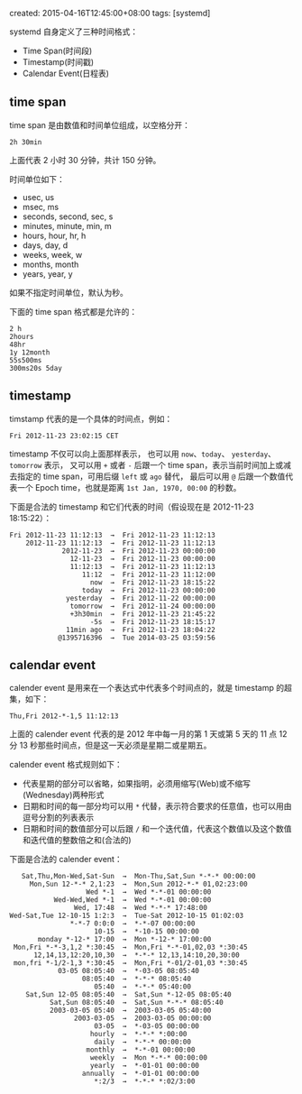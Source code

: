 created: 2015-04-16T12:45:00+08:00
tags: [systemd]


systemd 自身定义了三种时间格式：

* Time Span(时间段)
* Timestamp(时间戳)
* Calendar Event(日程表)


## time span

time span 是由数值和时间单位组成，以空格分开：

```
2h 30min
```

上面代表 2 小时 30 分钟，共计 150 分钟。

时间单位如下：

* usec, us
* msec, ms
* seconds, second, sec, s
* minutes, minute, min, m
* hours, hour, hr, h
* days, day, d
* weeks, week, w
* months, month
* years, year, y

如果不指定时间单位，默认为秒。

下面的 time span 格式都是允许的：

```
2 h
2hours
48hr
1y 12month
55s500ms
300ms20s 5day
```

## timestamp

timstamp 代表的是一个具体的时间点，例如：

```
Fri 2012-11-23 23:02:15 CET
```

timestamp 不仅可以向上面那样表示，
也可以用 `now`、`today`、 `yesterday`、 `tomorrow` 表示，
又可以用 `+` 或者 `-` 后跟一个 time span，表示当前时间加上或减去指定的 time span，可用后缀 `left` 或 `ago` 替代，
最后可以用 `@` 后跟一个数值代表一个 Epoch time，也就是距离 `1st Jan, 1970, 00:00` 的秒数。

下面是合法的 timestamp 和它们代表的时间（假设现在是 2012-11-23 18:15:22）：

```
Fri 2012-11-23 11:12:13  →  Fri 2012-11-23 11:12:13
    2012-11-23 11:12:13  →  Fri 2012-11-23 11:12:13
             2012-11-23  →  Fri 2012-11-23 00:00:00
               12-11-23  →  Fri 2012-11-23 00:00:00
               11:12:13  →  Fri 2012-11-23 11:12:13
                  11:12  →  Fri 2012-11-23 11:12:00
                    now  →  Fri 2012-11-23 18:15:22
                  today  →  Fri 2012-11-23 00:00:00
              yesterday  →  Fri 2012-11-22 00:00:00
               tomorrow  →  Fri 2012-11-24 00:00:00
               +3h30min  →  Fri 2012-11-23 21:45:22
                    -5s  →  Fri 2012-11-23 18:15:17
              11min ago  →  Fri 2012-11-23 18:04:22
            @1395716396  →  Tue 2014-03-25 03:59:56
```


## calendar event

calender event 是用来在一个表达式中代表多个时间点的，就是 timestamp 的超集，如下：

```
Thu,Fri 2012-*-1,5 11:12:13
```

上面的 calender event 代表的是 2012 年中每一月的第 1 天或第 5 天的 11 点 12 分 13 秒那些时间点，但是这一天必须是星期二或星期五。

calender event 格式规则如下：

* 代表星期的部分可以省略，如果指明，必须用缩写(Web)或不缩写(Wednesday)两种形式
* 日期和时间的每一部分均可以用 `*` 代替，表示符合要求的任意值，也可以用由逗号分割的列表表示
* 日期和时间的数值部分可以后跟 `/` 和一个迭代值，代表这个数值以及这个数值和迭代值的整数倍之和(合法的)

下面是合法的 calender event：

```
   Sat,Thu,Mon-Wed,Sat-Sun  →  Mon-Thu,Sat,Sun *-*-* 00:00:00
     Mon,Sun 12-*-* 2,1:23  →  Mon,Sun 2012-*-* 01,02:23:00
                   Wed *-1  →  Wed *-*-01 00:00:00
           Wed-Wed,Wed *-1  →  Wed *-*-01 00:00:00
                Wed, 17:48  →  Wed *-*-* 17:48:00
Wed-Sat,Tue 12-10-15 1:2:3  →  Tue-Sat 2012-10-15 01:02:03
               *-*-7 0:0:0  →  *-*-07 00:00:00
                     10-15  →  *-10-15 00:00:00
       monday *-12-* 17:00  →  Mon *-12-* 17:00:00
 Mon,Fri *-*-3,1,2 *:30:45  →  Mon,Fri *-*-01,02,03 *:30:45
      12,14,13,12:20,10,30  →  *-*-* 12,13,14:10,20,30:00
 mon,fri *-1/2-1,3 *:30:45  →  Mon,Fri *-01/2-01,03 *:30:45
            03-05 08:05:40  →  *-03-05 08:05:40
                  08:05:40  →  *-*-* 08:05:40
                     05:40  →  *-*-* 05:40:00
    Sat,Sun 12-05 08:05:40  →  Sat,Sun *-12-05 08:05:40
          Sat,Sun 08:05:40  →  Sat,Sun *-*-* 08:05:40
          2003-03-05 05:40  →  2003-03-05 05:40:00
                2003-03-05  →  2003-03-05 00:00:00
                     03-05  →  *-03-05 00:00:00
                    hourly  →  *-*-* *:00:00
                     daily  →  *-*-* 00:00:00
                   monthly  →  *-*-01 00:00:00
                    weekly  →  Mon *-*-* 00:00:00
                    yearly  →  *-01-01 00:00:00
                  annually  →  *-01-01 00:00:00
                     *:2/3  →  *-*-* *:02/3:00
```
